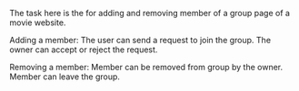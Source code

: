 The task here is the for adding and removing member of a group page of a movie website.

Adding a member: The user can send a request to join the group. The
owner can accept or reject the request.

Removing a member: Member can be removed from group by the owner.
Member can leave the group.
